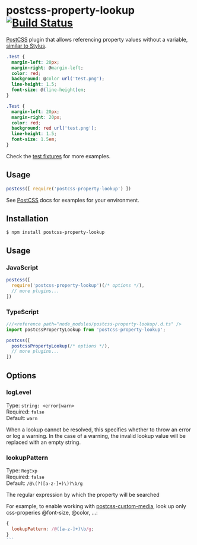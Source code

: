 # postcss-property-lookup [![Build Status][ci-img]][ci]

[PostCSS] plugin that allows referencing property values without a variable, [similar to Stylus](https://learnboost.github.io/stylus/docs/variables.html#property-lookup).

[PostCSS]: https://github.com/postcss/postcss
[ci-img]:  https://api.travis-ci.org/simonsmith/postcss-property-lookup.svg?branch=master
[ci]:      https://travis-ci.org/simonsmith/postcss-property-lookup


```css
.Test {
  margin-left: 20px;
  margin-right: @margin-left;
  color: red;
  background: @color url('test.png');
  line-height: 1.5;
  font-size: @(line-height)em;
}
```

```css
.Test {
  margin-left: 20px;
  margin-right: 20px;
  color: red;
  background: red url('test.png');
  line-height: 1.5;
  font-size: 1.5em;
}
```

Check the [test fixtures](test/fixtures/in) for more examples.

## Usage

```js
postcss([ require('postcss-property-lookup') ])
```

See [PostCSS] docs for examples for your environment.

## Installation

```
$ npm install postcss-property-lookup
```

## Usage

### JavaScript

```js
postcss([
  require('postcss-property-lookup')(/* options */),
  // more plugins...
])
```

### TypeScript

```ts
///<reference path="node_modules/postcss-property-lookup/.d.ts" />
import postcssPropertyLookup from 'postcss-property-lookup';

postcss([
  postcssPropertyLookup(/* options */),
  // more plugins...
])
```

## Options

### logLevel

Type: `string: <error|warn>`<br>
Required: `false`<br>
Default: `warn`

When a lookup cannot be resolved, this specifies whether to throw an error or log a warning. In the case of a warning, the invalid lookup value will be replaced with an empty string.

### lookupPattern

Type: `RegExp` <br>
Required: `false` <br>
Default: `/@\(?([a-z-]+)\)?\b/g`

The regular expression by which the property will be searched

For example, to enable working with [postcss-custom-media](https://github.com/postcss/postcss-custom-media), look up only css-properies @font-size, @color, ...:
````js
{
  lookupPattern: /@([a-z-]+)\b/g;
}
```
